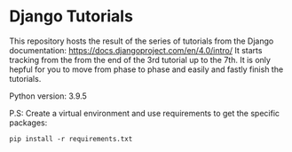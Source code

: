 # Django Tutorials

This repository hosts the result of the series of tutorials from the Django documentation: https://docs.djangoproject.com/en/4.0/intro/
It starts tracking from the from the end of the 3rd tutorial up to the 7th.
It is only hepful for you to move from phase to phase and easily and fastly finish the tutorials.

Python version: 3.9.5

P.S: Create a virtual environment and use requirements to get the specific packages:

`pip install -r requirements.txt`



